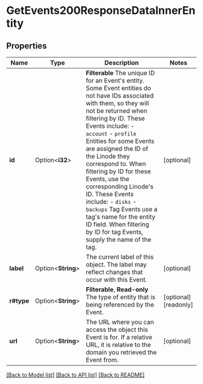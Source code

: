 # GetEvents200ResponseDataInnerEntity

## Properties

Name | Type | Description | Notes
------------ | ------------- | ------------- | -------------
**id** | Option<**i32**> | __Filterable__ The unique ID for an Event's entity.  Some Event entities do not have IDs associated with them, so they will not be returned when filtering by ID. These Events include:    - `account`   - `profile`  Entities for some Events are assigned the ID of the Linode they correspond to. When filtering by ID for these Events, use the corresponding Linode's ID. These Events include:    - `disks`   - `backups`  Tag Events use a tag's name for the entity ID field. When filtering by ID for tag Events, supply the name of the tag. | [optional]
**label** | Option<**String**> | The current label of this object. The label may reflect changes that occur with this Event. | [optional]
**r#type** | Option<**String**> | __Filterable__, __Read-only__ The type of entity that is being referenced by the Event. | [optional][readonly]
**url** | Option<**String**> | The URL where you can access the object this Event is for. If a relative URL, it is relative to the domain you retrieved the Event from. | [optional]

[[Back to Model list]](../README.md#documentation-for-models) [[Back to API list]](../README.md#documentation-for-api-endpoints) [[Back to README]](../README.md)


